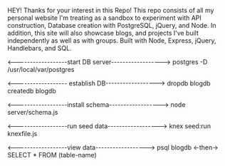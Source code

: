 HEY! Thanks for your interest in this Repo! This repo consists of all my personal website I'm treating as a sandbox to experiment with API construction, Database creation with PostgreSQL, jQuery, and Node. In addition, this site will also showcase blogs, and projects I've built independently as well as with groups. Built with Node, Express, jQuery, Handlebars, and SQL.

<------------------start DB server------------------>
postgres -D /usr/local/var/postgres

<------------------ establish DB------------------>
dropdb blogdb 
createdb blogdb

<------------------install schema------------------>
node server/schema.js

<------------------run seed data------------------>
knex seed:run knexfile.js

<------------------view data------------------>
psql blogdb <-then-> SELECT * FROM (table-name)
